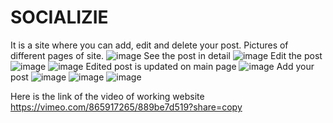 # SOCIALIZIE
It is a site where you can add, edit and delete your post.
Pictures of different pages of site.
![image](https://github.com/Zoyaaaaaaa/SOCIALIZIE/assets/126981793/54faaadb-8be2-44a0-857b-bf7c756c4fbe)
See the post in detail
![image](https://github.com/Zoyaaaaaaa/SOCIALIZIE/assets/126981793/1825597b-d9a6-4271-aa0a-1ed5d76ea1a8)
Edit the post
![image](https://github.com/Zoyaaaaaaa/SOCIALIZIE/assets/126981793/148e1548-0fd3-485a-b62b-3f9e1a56b5f8)
![image](https://github.com/Zoyaaaaaaa/SOCIALIZIE/assets/126981793/0db5add2-5840-4ab5-9fda-51ba5febd752)
Edited post is updated on main page
![image](https://github.com/Zoyaaaaaaa/SOCIALIZIE/assets/126981793/1ab3b81c-692f-4aea-8485-da15d0b4f15e)
Add your post
![image](https://github.com/Zoyaaaaaaa/SOCIALIZIE/assets/126981793/34ddeaf6-4f7b-4321-a7d6-1c2769b634d2)
![image](https://github.com/Zoyaaaaaaa/SOCIALIZIE/assets/126981793/5ed2328c-5421-465c-9d54-9b5e9d1c8006)
![image](https://github.com/Zoyaaaaaaa/SOCIALIZIE/assets/126981793/62ceddf7-6f34-4209-89a2-e8571cfe8e85)

Here is the link of the video of working website 
https://vimeo.com/865917265/889be7d519?share=copy
